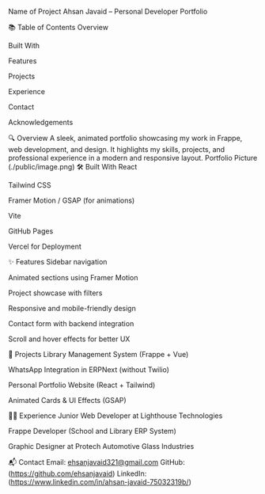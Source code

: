 Name of Project
Ahsan Javaid – Personal Developer Portfolio

📚 Table of Contents
Overview

Built With

Features

Projects

Experience

Contact

Acknowledgements

🔍 Overview
A sleek, animated portfolio showcasing my work in Frappe, web development, and design. It highlights my skills, projects, and professional experience in a modern and responsive layout.
Portfolio Picture
(./public/image.png)
🛠️ Built With
React

Tailwind CSS

Framer Motion / GSAP (for animations)

Vite

GitHub Pages 

Vercel for Deployment

✨ Features
Sidebar navigation

Animated sections using Framer Motion

Project showcase with filters

Responsive and mobile-friendly design

Contact form with backend integration

Scroll and hover effects for better UX

💼 Projects
Library Management System (Frappe + Vue)

WhatsApp Integration in ERPNext (without Twilio)


Personal Portfolio Website (React + Tailwind)

Animated Cards & UI Effects (GSAP)

🧑‍💻 Experience
Junior Web Developer at Lighthouse Technologies

Frappe Developer (School and Library ERP System)

Graphic Designer at Protech Automotive Glass Industries

📬 Contact
Email: ehsanjavaid321@gmail.com
GitHub: (https://github.com/ehsanjavaid)
LinkedIn:(https://www.linkedin.com/in/ahsan-javaid-75032319b/)